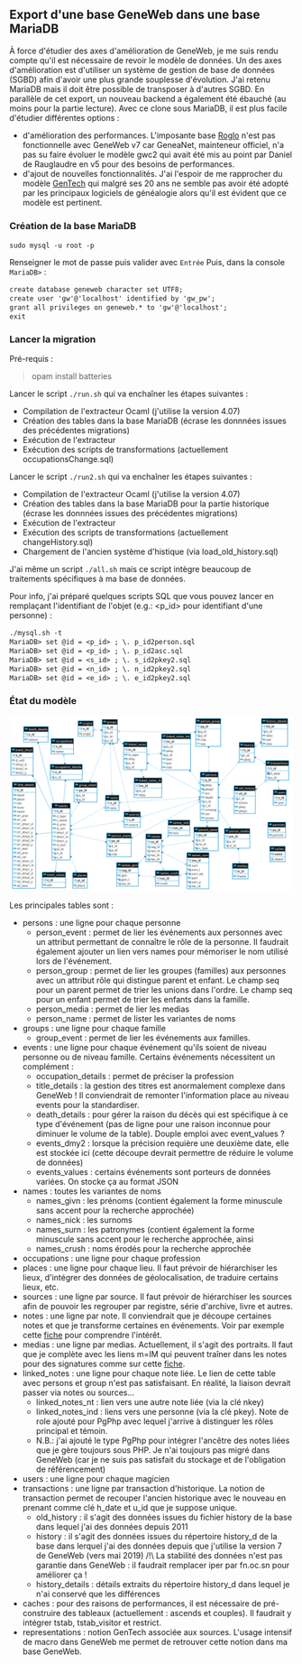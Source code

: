 ## Export d'une base GeneWeb dans une base MariaDB

À force d'étudier des axes d'amélioration de GeneWeb, je me suis rendu compte qu'il est nécessaire de revoir le modèle de données. Un des axes d'amélioration est d'utiliser un système de gestion de base de données (SGBD) afin d'avoir une plus grande souplesse d'évolution. J'ai retenu MariaDB mais il doit être possible de transposer à d'autres SGBD. En parallèle de cet export, un nouveau backend a également été ébauché (au moins pour la partie lecture). Avec ce clone sous MariaDB, il est plus facile d'étudier différentes options :
* d'amélioration des performances. L'imposante base [Roglo](http://roglo.eu/roglo) n'est pas fonctionnelle avec GeneWeb v7 car GeneaNet, mainteneur officiel, n'a pas su faire évoluer le modèle gwc2 qui avait été mis au point par Daniel de Rauglaudre en v5 pour des besoins de performances.
* d'ajout de nouvelles fonctionnalités. J'ai l'espoir de me rapprocher du modèle [GenTech](https://www.ngsgenealogy.org/history/) qui malgré ses 20 ans ne semble pas avoir été adopté par les principaux logiciels de généalogie alors qu'il est évident que ce modèle est pertinent.

### Création de la base MariaDB
```
sudo mysql -u root -p
```
Renseigner le mot de passe puis valider avec `Entrée`
Puis, dans la console `MariaDB>` :
```
create database geneweb character set UTF8;
create user 'gw'@'localhost' identified by 'gw_pw';
grant all privileges on geneweb.* to 'gw'@'localhost';
exit
```

### Lancer la migration

Pré-requis :

> opam install batteries

Lancer le script `./run.sh` qui va enchaîner les étapes suivantes :
* Compilation de l'extracteur Ocaml (j'utilise la version 4.07)
* Création des tables dans la base MariaDB (écrase les donnnées issues des précédentes migrations)
* Exécution de l'extracteur
* Exécution des scripts de transformations (actuellement occupationsChange.sql)

Lancer le script `./run2.sh` qui va enchaîner les étapes suivantes :
* Compilation de l'extracteur Ocaml (j'utilise la version 4.07)
* Création des tables dans la base MariaDB pour la partie historique (écrase les donnnées issues des précédentes migrations)
* Exécution de l'extracteur
* Exécution des scripts de transformations (actuellement changeHistory.sql)
* Chargement de l'ancien système d'histique (via load_old_history.sql)

J'ai même un script `./all.sh` mais ce script intègre beaucoup de traitements spécifiques à ma base de données.

Pour info, j'ai préparé quelques scripts SQL que vous pouvez lancer en remplaçant l'identifiant de l'objet (e.g.: <p_id> pour identifiant d'une personne) :

```
./mysql.sh -t
MariaDB> set @id = <p_id> ; \. p_id2person.sql
MariaDB> set @id = <p_id> ; \. p_id2asc.sql
MariaDB> set @id = <s_id> ; \. s_id2pkey2.sql
MariaDB> set @id = <n_id> ; \. n_id2pkey2.sql
MariaDB> set @id = <e_id> ; \. e_id2pkey2.sql
```

### État du modèle
![Modèle](modele.png)

Les principales tables sont :
* persons : une ligne pour chaque personne
  * person_event : permet de lier les événements aux personnes avec un attribut permettant de connaître le rôle de la personne. Il faudrait également ajouter un lien vers names pour mémoriser le nom utilisé lors de l'événement.
  * person_group : permet de lier les groupes (familles) aux personnes avec un attribut rôle qui distingue parent et enfant. Le champ seq pour un parent permet de trier les unions dans l'ordre. Le champ seq pour un enfant permet de trier les enfants dans la famille.
  * person_media : permet de lier les medias
  * person_name : permet de lister les variantes de noms
* groups : une ligne pour chaque famille
  * group_event : permet de lier les événements aux familles. 
* events : une ligne pour chaque événement qu'ils soient de niveau personne ou de niveau famille. Certains événements nécessitent un complément :
  * occupation_details : permet de préciser la profession
  * title_details : la gestion des titres est anormalement complexe dans GeneWeb ! Il conviendrait de remonter l'information place au niveau events pour la standardiser.
  * death_details : pour gérer la raison du décès qui est spécifique à ce type d'événement (pas de ligne pour une raison inconnue pour diminuer le volume de la table). Douple emploi avec event_values ?
  * events_dmy2 : lorsque la précision requière une deuxième date, elle est stockée ici (cette découpe devrait permettre de réduire le volume de données)
  * events_values : certains événements sont porteurs de données variées. On stocke ça au format JSON
* names : toutes les variantes de noms
  * names_givn : les prénoms (contient également la forme minuscule sans accent pour la recherche approchée)
  * names_nick : les surnoms
  * names_surn : les patronymes (contient également la forme minuscule sans accent pour le recherche approchée, ainsi 
  * names_crush : noms érodés pour la recherche approchée
* occupations : une ligne pour chaque profession
* places : une ligne pour chaque lieu. Il faut prévoir de hiérarchiser les lieux, d'intégrer des données de géolocalisation, de traduire certains lieux, etc.
* sources : une ligne par source. Il faut prévoir de hiérarchiser les sources afin de pouvoir les regrouper par registre, série d'archive, livre et autres.
* notes : une ligne par note. Il conviendrait que je découpe certaines notes et que je transforme certaines en événements. Voir par exemple cette [fiche](https://lledieu.org/?p=robert&n=vainet&oc=1) pour comprendre l'intérêt.
* medias : une ligne par medias. Actuellement, il s'agit des portraits. Il faut que je complète avec les liens m=IM qui peuvent traîner dans les notes pour des signatures comme sur cette [fiche](https://lledieu.org/?p=stanislas&n=gamot&oc=5).
* linked_notes : une ligne pour chaque note liée. Le lien de cette table avec persons et group n'est pas satisfaisant. En réalité, la liaison devrait passer via notes ou sources...
  * linked_notes_nt : lien vers une autre note liée (via la clé nkey)
  * linked_notes_ind : liens vers une personne (via la clé pkey). Note de role ajouté pour PgPhp avec lequel j'arrive à distinguer les rôles principal et témoin.
  * N.B.: j'ai ajouté le type PgPhp pour intégrer l'ancêtre des notes liées que je gère toujours sous PHP. Je n'ai toujours pas migré dans GeneWeb (car je ne suis pas satisfait du stockage et de l'obligation de référencement)
* users : une ligne pour chaque magicien
* transactions : une ligne par transaction d'historique. La notion de transaction permet de recouper l'ancien historique avec le nouveau en prenant comme clé h_date et u_id que je suppose unique.
  * old_history : il s'agit des données issues du fichier history de la base dans lequel j'ai des données depuis 2011
  * history : il s'agit des données issues du répertoire history_d de la base dans lerquel j'ai des données depuis que j'utilise la version 7 de GeneWeb (vers mai 2019) /!\ La stabilité des données n'est pas garantie dans GeneWeb : il faudrait remplacer iper par fn.oc.sn pour améliorer ça !
  * history_details : détails extraits du répertoire history_d dans lequel je n'ai conservé que les différences
* caches : pour des raisons de performances, il est nécessaire de pré-construire des tableaux (actuellement : ascends et couples). Il faudrait y intégrer tstab, tstab_visitor et restrict.
* representations : notion GenTech associée aux sources. L'usage intensif de macro dans GeneWeb me permet de retrouver cette notion dans ma base GeneWeb.
